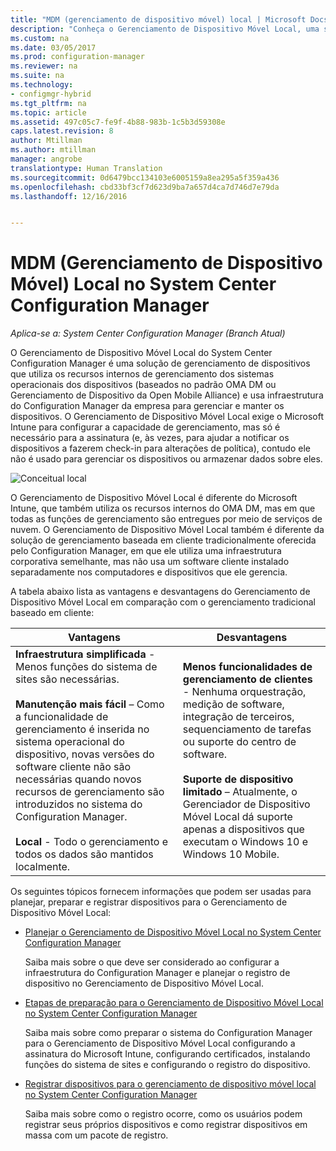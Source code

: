 ```yaml
---
title: "MDM (gerenciamento de dispositivo móvel) local | Microsoft Docs"
description: "Conheça o Gerenciamento de Dispositivo Móvel Local, uma solução de gerenciamento de dispositivos no System Center Configuration Manager."
ms.custom: na
ms.date: 03/05/2017
ms.prod: configuration-manager
ms.reviewer: na
ms.suite: na
ms.technology:
- configmgr-hybrid
ms.tgt_pltfrm: na
ms.topic: article
ms.assetid: 497c05c7-fe9f-4b88-983b-1c5b3d59308e
caps.latest.revision: 8
author: Mtillman
ms.author: mtillman
manager: angrobe
translationtype: Human Translation
ms.sourcegitcommit: 0d6479bcc134103e6005159a8ea295a5f359a436
ms.openlocfilehash: cbd33bf3cf7d623d9ba7a657d4ca7d746d7e79da
ms.lasthandoff: 12/16/2016


---
```

# <a name="on-premises-mobile-device-management-mdm-in-system-center-configuration-manager"></a>MDM (Gerenciamento de Dispositivo Móvel) Local no System Center Configuration Manager

*Aplica-se a: System Center Configuration Manager (Branch Atual)*

O Gerenciamento de Dispositivo Móvel Local do System Center Configuration Manager é uma solução de gerenciamento de dispositivos que utiliza os recursos internos de gerenciamento dos sistemas operacionais dos dispositivos (baseados no padrão OMA DM ou Gerenciamento de Dispositivo da Open Mobile Alliance) e usa infraestrutura do Configuration Manager da empresa para gerenciar e manter os dispositivos. O Gerenciamento de Dispositivo Móvel Local exige o Microsoft Intune para configurar a capacidade de gerenciamento, mas só é necessário para a assinatura (e, às vezes, para ajudar a notificar os dispositivos a fazerem check-in para alterações de política), contudo ele não é usado para gerenciar os dispositivos ou armazenar dados sobre eles.  

 ![Conceitual local](media/On-premises-conceptual.png)  

 O Gerenciamento de Dispositivo Móvel Local é diferente do Microsoft Intune, que também utiliza os recursos internos do OMA DM, mas em que todas as funções de gerenciamento são entregues por meio de serviços de nuvem.  O Gerenciamento de Dispositivo Móvel Local também é diferente da solução de gerenciamento baseada em cliente tradicionalmente oferecida pelo Configuration Manager, em que ele utiliza uma infraestrutura corporativa semelhante, mas não usa um software cliente instalado separadamente nos computadores e dispositivos que ele gerencia.  

 A tabela abaixo lista as vantagens e desvantagens do Gerenciamento de Dispositivo Móvel Local em comparação com o gerenciamento tradicional baseado em cliente:  

|Vantagens|Desvantagens|  
|----------------|-------------------|  
|**Infraestrutura simplificada** - Menos funções do sistema de sites são necessárias.<br /><br /> **Manutenção mais fácil** – Como a funcionalidade de gerenciamento é inserida no sistema operacional do dispositivo, novas versões do software cliente não são necessárias quando novos recursos de gerenciamento são introduzidos no sistema do Configuration Manager.<br /><br /> **Local** - Todo o gerenciamento e todos os dados são mantidos localmente.|**Menos funcionalidades de gerenciamento de clientes** - Nenhuma orquestração, medição de software, integração de terceiros, sequenciamento de tarefas ou suporte do centro de software.<br /><br /> **Suporte de dispositivo limitado** – Atualmente, o Gerenciador de Dispositivo Móvel Local dá suporte apenas a dispositivos que executam o Windows 10 e Windows 10 Mobile.|  

 Os seguintes tópicos fornecem informações que podem ser usadas para planejar, preparar e registrar dispositivos para o Gerenciamento de Dispositivo Móvel Local:  

-   [Planejar o Gerenciamento de Dispositivo Móvel Local no System Center Configuration Manager](../plan-design/plan-on-premises-mdm.md)  

     Saiba mais sobre o que deve ser considerado ao configurar a infraestrutura do Configuration Manager e planejar o registro de dispositivo no Gerenciamento de Dispositivo Móvel Local.  

-   [Etapas de preparação para o Gerenciamento de Dispositivo Móvel Local no System Center Configuration Manager](../get-started/preparation-steps-for-on-premises-mdm.md)  

     Saiba mais sobre como preparar o sistema do Configuration Manager para o Gerenciamento de Dispositivo Móvel Local configurando a assinatura do Microsoft Intune, configurando certificados, instalando funções do sistema de sites e configurando o registro do dispositivo.  

-   [Registrar dispositivos para o gerenciamento de dispositivo móvel local no System Center Configuration Manager](../deploy-use/enroll-devices-on-premises-mdm.md)  

     Saiba mais sobre como o registro ocorre, como os usuários podem registrar seus próprios dispositivos e como registrar dispositivos em massa com um pacote de registro.  

